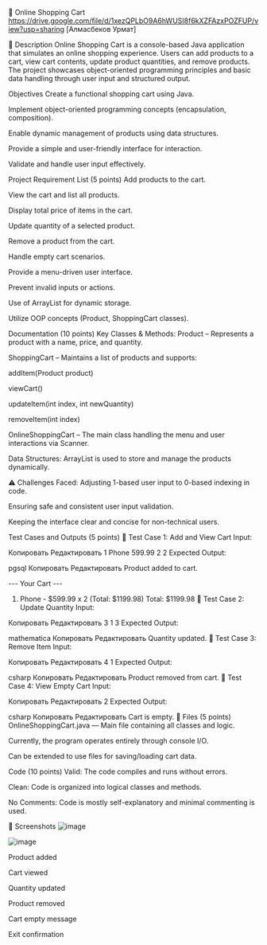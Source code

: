 🛒 Online Shopping Cart
https://drive.google.com/file/d/1xezQPLbO9A6hWUSI8f6kXZFAzxPOZFUP/view?usp=sharing
[Алмасбеков Урмат]

📄 Description
Online Shopping Cart is a console-based Java application that simulates an online shopping experience. Users can add products to a cart, view cart contents, update product quantities, and remove products. The project showcases object-oriented programming principles and basic data handling through user input and structured output.

 Objectives
Create a functional shopping cart using Java.

Implement object-oriented programming concepts (encapsulation, composition).

Enable dynamic management of products using data structures.

Provide a simple and user-friendly interface for interaction.

Validate and handle user input effectively.

 Project Requirement List (5 points)
Add products to the cart.

View the cart and list all products.

Display total price of items in the cart.

Update quantity of a selected product.

Remove a product from the cart.

Handle empty cart scenarios.

Provide a menu-driven user interface.

Prevent invalid inputs or actions.

Use of ArrayList for dynamic storage.

Utilize OOP concepts (Product, ShoppingCart classes).

 Documentation (10 points)
 Key Classes & Methods:
Product – Represents a product with a name, price, and quantity.

ShoppingCart – Maintains a list of products and supports:

addItem(Product product)

viewCart()

updateItem(int index, int newQuantity)

removeItem(int index)

OnlineShoppingCart – The main class handling the menu and user interactions via Scanner.

 Data Structures:
ArrayList<Product> is used to store and manage the products dynamically.

⚠ Challenges Faced:
Adjusting 1-based user input to 0-based indexing in code.

Ensuring safe and consistent user input validation.

Keeping the interface clear and concise for non-technical users.

 Test Cases and Outputs (5 points)
🔹 Test Case 1: Add and View Cart
Input:

Копировать
Редактировать
1
Phone
599.99
2
2
Expected Output:

pgsql
Копировать
Редактировать
Product added to cart.

--- Your Cart ---
1. Phone - $599.99 x 2 (Total: $1199.98)
Total: $1199.98
🔹 Test Case 2: Update Quantity
Input:

Копировать
Редактировать
3
1
3
Expected Output:

mathematica
Копировать
Редактировать
Quantity updated.
🔹 Test Case 3: Remove Item
Input:

Копировать
Редактировать
4
1
Expected Output:

csharp
Копировать
Редактировать
Product removed from cart.
🔹 Test Case 4: View Empty Cart
Input:

Копировать
Редактировать
2
Expected Output:

csharp
Копировать
Редактировать
Cart is empty.
💾 Files (5 points)
OnlineShoppingCart.java — Main file containing all classes and logic.

Currently, the program operates entirely through console I/O.

Can be extended to use files for saving/loading cart data.

 Code (10 points)
 Valid: The code compiles and runs without errors.

 Clean: Code is organized into logical classes and methods.

 No Comments: Code is mostly self-explanatory and minimal commenting is used.

📸 Screenshots
![image](https://github.com/user-attachments/assets/679ff775-d299-4626-85d4-0aba0a2c940d)

![image](https://github.com/user-attachments/assets/0fb80f3e-d850-4b97-a1ac-4ccdace17681)

Product added

Cart viewed

Quantity updated

Product removed

Cart empty message

Exit confirmation

